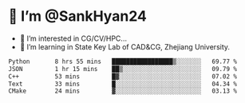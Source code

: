 # 👋 I’m @SankHyan24

- 👀 I’m interested in CG/CV/HPC...
- 🌱 I’m learning in State Key Lab of CAD&CG, Zhejiang University.

<!---
SankHyan24/SankHyan24 is a ✨ special ✨ repository because its `README.md` (this file) appears on your GitHub profile.
You can click the Preview link to take a look at your changes.
--->
<!--START_SECTION:waka-->

```txt
Python       8 hrs 55 mins   █████████████████▒░░░░░░░   69.77 %
JSON         1 hr 15 mins    ██▒░░░░░░░░░░░░░░░░░░░░░░   09.79 %
C++          53 mins         █▓░░░░░░░░░░░░░░░░░░░░░░░   07.02 %
Text         33 mins         █░░░░░░░░░░░░░░░░░░░░░░░░   04.34 %
CMake        24 mins         ▓░░░░░░░░░░░░░░░░░░░░░░░░   03.13 %
```

<!--END_SECTION:waka-->
